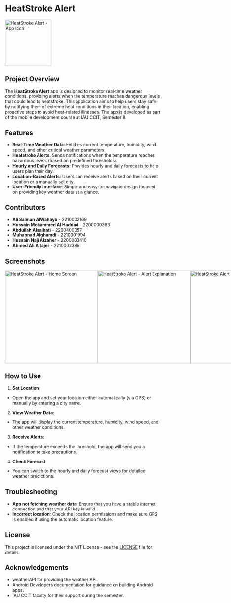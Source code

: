 # HeatStroke Alert

<img src="https://i.imgur.com/7ibKCk1.png" alt="HeatStroke Alert - App Icon" width="150" height="150">

## Project Overview
The **HeatStroke Alert** app is designed to monitor real-time weather conditions, providing alerts when the temperature reaches dangerous levels that could lead to heatstroke. This application aims to help users stay safe by notifying them of extreme heat conditions in their location, enabling proactive steps to avoid heat-related illnesses. The app is developed as part of the mobile development course at IAU CCIT, Semester 8.

## Features
- **Real-Time Weather Data**: Fetches current temperature, humidity, wind speed, and other critical weather parameters.
- **Heatstroke Alerts**: Sends notifications when the temperature reaches hazardous levels (based on predefined thresholds).
- **Hourly and Daily Forecasts**: Provides hourly and daily forecasts to help users plan their day.
- **Location-Based Alerts**: Users can receive alerts based on their current location or a manually set city.
- **User-Friendly Interface**: Simple and easy-to-navigate design focused on providing key weather data at a glance.




## Contributors

- **Ali Salman AlWahayb** - 2210002169
- **Hussain Mohammed Al Haddad** - 2200000363
- **Abdullah Alsaihati** - 2200400057
- **Muhannad Alghamdi** - 2210001994
- **Hussain Naji Alzaher** - 2200003410
- **Ahmed Ali Altajer** - 2210002386

## Screenshots

<div style="display: flex; justify-content: space-around;">
    <img src="https://i.imgur.com/1iDLat7.png" alt="HeatStroke Alert - Home Screen" width="300">
    <img src="https://i.imgur.com/eOQ6b9n.png" alt="HeatStroke Alert - Alert Explanation" width="300">
    <img src="https://i.imgur.com/ZRmBFox.png" alt="HeatStroke Alert - Alert Precaution" width="300">
</div>





## How to Use

1. **Set Location**: 
- Open the app and set your location either automatically (via GPS) or manually by entering a city name.

2. **View Weather Data**: 
- The app will display the current temperature, humidity, wind speed, and other weather conditions.

3. **Receive Alerts**: 
- If the temperature exceeds the threshold, the app will send you a notification to take precautions.

4. **Check Forecast**: 
- You can switch to the hourly and daily forecast views for detailed weather predictions.

## Troubleshooting

- **App not fetching weather data**: Ensure that you have a stable internet connection and that your API key is valid.
- **Incorrect location**: Check the location permissions and make sure GPS is enabled if using the automatic location feature.

## License

This project is licensed under the MIT License - see the [LICENSE](LICENSE) file for details.

## Acknowledgements

- weatherAPI for providing the weather API.
- Android Developers documentation for guidance on building Android apps.
- IAU CCIT faculty for their support during the semester.

